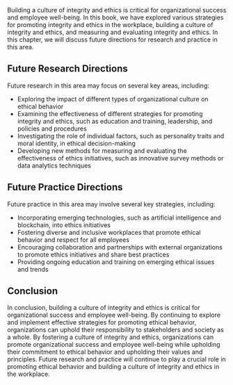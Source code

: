 
Building a culture of integrity and ethics is critical for organizational success and employee well-being. In this book, we have explored various strategies for promoting integrity and ethics in the workplace, building a culture of integrity and ethics, and measuring and evaluating integrity and ethics. In this chapter, we will discuss future directions for research and practice in this area.

Future Research Directions
--------------------------

Future research in this area may focus on several key areas, including:

* Exploring the impact of different types of organizational culture on ethical behavior
* Examining the effectiveness of different strategies for promoting integrity and ethics, such as education and training, leadership, and policies and procedures
* Investigating the role of individual factors, such as personality traits and moral identity, in ethical decision-making
* Developing new methods for measuring and evaluating the effectiveness of ethics initiatives, such as innovative survey methods or data analytics techniques

Future Practice Directions
--------------------------

Future practice in this area may involve several key strategies, including:

* Incorporating emerging technologies, such as artificial intelligence and blockchain, into ethics initiatives
* Fostering diverse and inclusive workplaces that promote ethical behavior and respect for all employees
* Encouraging collaboration and partnerships with external organizations to promote ethics initiatives and share best practices
* Providing ongoing education and training on emerging ethical issues and trends

Conclusion
----------

In conclusion, building a culture of integrity and ethics is critical for organizational success and employee well-being. By continuing to explore and implement effective strategies for promoting ethical behavior, organizations can uphold their responsibility to stakeholders and society as a whole. By fostering a culture of integrity and ethics, organizations can promote organizational success and employee well-being while upholding their commitment to ethical behavior and upholding their values and principles. Future research and practice will continue to play a crucial role in promoting ethical behavior and building a culture of integrity and ethics in the workplace.

